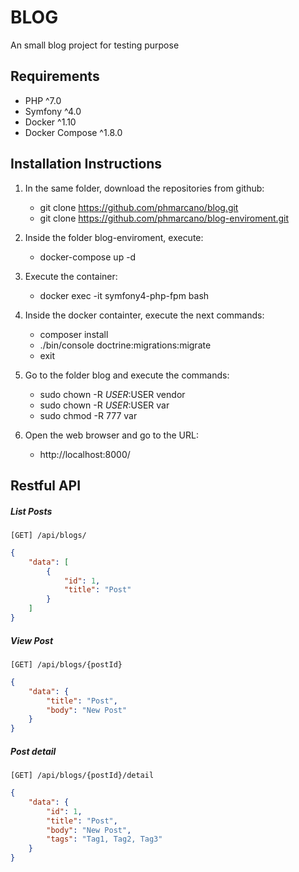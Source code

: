 
# BLOG

 An small blog project for testing purpose

## Requirements

- PHP ^7.0
- Symfony ^4.0
- Docker ^1.10
- Docker Compose ^1.8.0

## Installation Instructions

1. In the same folder, download the repositories from github:
    - git clone https://github.com/phmarcano/blog.git
    - git clone https://github.com/phmarcano/blog-enviroment.git

2. Inside the folder blog-enviroment, execute:
    - docker-compose up -d

3. Execute the container:
    - docker exec -it symfony4-php-fpm bash

4. Inside the docker containter, execute the next commands:
    - composer install
    - ./bin/console doctrine:migrations:migrate
    - exit

5. Go to the folder blog and execute the commands:
    - sudo chown -R $USER:$USER vendor
    - sudo chown -R $USER:$USER var
    - sudo chmod -R 777 var

6. Open the web browser and go to the URL:
    - http://localhost:8000/

## Restful API

##### List Posts
`[GET] /api/blogs/`

```json
{
    "data": [
        {
            "id": 1,
            "title": "Post"
        }
    ]
}

```
##### View Post
`[GET] /api/blogs/{postId}`

```json
{
    "data": {
        "title": "Post",
        "body": "New Post"
    }
}
```

##### Post detail
`[GET] /api/blogs/{postId}/detail`

```json
{
    "data": {
        "id": 1,
        "title": "Post",
        "body": "New Post",
        "tags": "Tag1, Tag2, Tag3"
    }
}
```
